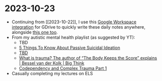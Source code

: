 # 2023-10-23

* Continuing from [[2023-10-22]], I use this [Google Workspace integration](https://workspace.google.com/u/0/marketplace/app/markdown_viewer_and_editor/446183214552) for GDrive to quickly write these daily notes anywhere, alongside [this one too](https://texteditor.co/).
* From my autistic mental health playlist (as suggested by YT):
    * TBD
    * [5 Things To Know About Passive Suicidal Ideation](https://www.youtube.com/watch?v=wHi726FuClM)
    * [TBD](https://www.youtube.com/watch?v=AZ4nUyBjUpc&pp=ygUcc3VpY2lkZSByYXRlIGFtb25nIGF1dGlzdGljcw%3D%3D)
    * [What is trauma? The author of “The Body Keeps the Score” explains | Bessel van der Kolk | Big Think](https://www.youtube.com/watch?v=BJfmfkDQb14)
    * [Codependency and Complex Trauma Part 1](https://www.youtube.com/watch?v=yesXC_ibRKE)
* Casually completing my lectures on ELS